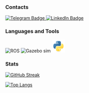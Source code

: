 ### Contacts

<div id="badges">
  <a href="https://t.me/vladushked">
    <img src="https://img.shields.io/badge/Telegram-2CA5E0?style=for-the-badge&logo=telegram&logoColor=white" alt="Telegram Badge"/>
  </a>
  <a href="https://www.linkedin.com/in/vladushked/">
    <img src="https://img.shields.io/badge/LinkedIn-blue?style=for-the-badge&logo=linkedin&logoColor=white" alt="LinkedIn Badge"/>
  </a>
</div>


### Languages and Tools

<div>
  <img src="https://avatars.githubusercontent.com/u/547448?s=200&v=4" title="ROS" **alt="ROS" height="40"/>
  <img src="https://gazebosim.org/assets/images/gazebo_horz_pos_topbar.svg" title="Gazebo sim" **alt="Gazebo sim" height="40"/>
  <img src="https://github.com/devicons/devicon/blob/1119b9f84c0290e0f0b38982099a2bd027a48bf1/icons/python/python-original.svg" title="python" **alt="python" height="40"/>
</div>

### Stats

[![GitHub Streak](http://github-readme-streak-stats.herokuapp.com?user=vladushked&theme=tokyonight&date_format=M%20j%5B%2C%20Y%5D)](https://git.io/streak-stats)

[![Top Langs](https://github-readme-stats.vercel.app/api/top-langs/?username=vladushked&layout=compact&theme=tokyonight)](https://github.com/anuraghazra/github-readme-stats)
